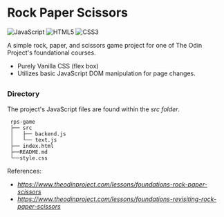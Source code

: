 # Rock Paper Scissors

![JavaScript](https://img.shields.io/badge/javascript-%23323330.svg?style=for-the-badge&logo=javascript&logoColor=%23F7DF1E)
![HTML5](https://img.shields.io/badge/html5-%23E34F26.svg?style=for-the-badge&logo=html5&logoColor=white)
![CSS3](https://img.shields.io/badge/css3-%231572B6.svg?style=for-the-badge&logo=css3&logoColor=white)

A simple rock, paper, and scissors game project for one of The Odin Project's foundational courses.
 
- Purely Vanilla CSS (flex box)
- Utilizes basic JavaScript DOM manipulation for page changes.

##

### Directory

The project's JavaScript files are found within the _src folder_.

   ```
    rps-game
    ├── src
    │   ├── backend.js
    │   └── text.js
    ├── index.html
    ├──README.md
    └──style.css
   ```

References:

- *https://www.theodinproject.com/lessons/foundations-rock-paper-scissors*
- *https://www.theodinproject.com/lessons/foundations-revisiting-rock-paper-scissors*